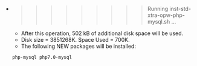 * >>>>>>>>> Running inst-std-xtra-opw-php-mysql.sh ...
  * After this operation, 502 kB of additional disk space will be used.
  * Disk size = 3851268K. Space Used = 700K.
  * The following NEW packages will be installed:
  ```bash
  php-mysql php7.0-mysql
  ```
